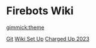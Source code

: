 # Firebots Wiki

[gimmick:theme](cosmo)

[Git](git/git.md)
[Wiki Set Up](wiki-set-up/wiki-set-up.md)
[Charged Up 2023](charged-up-2023/charged-up-frc-season.md)
